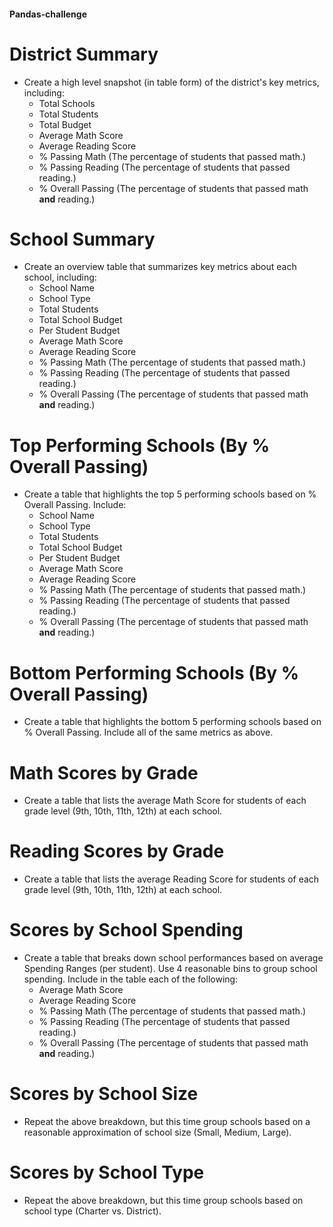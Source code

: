 #### Pandas-challenge

# District Summary

* Create a high level snapshot (in table form) of the district's key metrics, including:
  * Total Schools
  * Total Students
  * Total Budget
  * Average Math Score
  * Average Reading Score
  * % Passing Math (The percentage of students that passed math.)
  * % Passing Reading (The percentage of students that passed reading.)
  * % Overall Passing (The percentage of students that passed math **and** reading.)

# School Summary

* Create an overview table that summarizes key metrics about each school, including:
  * School Name
  * School Type
  * Total Students
  * Total School Budget
  * Per Student Budget
  * Average Math Score
  * Average Reading Score
  * % Passing Math (The percentage of students that passed math.)
  * % Passing Reading (The percentage of students that passed reading.)
  * % Overall Passing (The percentage of students that passed math **and** reading.)
  
# Top Performing Schools (By % Overall Passing)

* Create a table that highlights the top 5 performing schools based on % Overall Passing. Include:
  * School Name
  * School Type
  * Total Students
  * Total School Budget
  * Per Student Budget
  * Average Math Score
  * Average Reading Score
  * % Passing Math (The percentage of students that passed math.)
  * % Passing Reading (The percentage of students that passed reading.)
  * % Overall Passing (The percentage of students that passed math **and** reading.)

# Bottom Performing Schools (By % Overall Passing)

* Create a table that highlights the bottom 5 performing schools based on % Overall Passing. Include all of the same metrics as above.

# Math Scores by Grade

* Create a table that lists the average Math Score for students of each grade level (9th, 10th, 11th, 12th) at each school.

# Reading Scores by Grade

* Create a table that lists the average Reading Score for students of each grade level (9th, 10th, 11th, 12th) at each school.

# Scores by School Spending

* Create a table that breaks down school performances based on average Spending Ranges (per student). Use 4 reasonable bins to group school spending. Include in the table each of the following:
  * Average Math Score
  * Average Reading Score
  * % Passing Math (The percentage of students that passed math.)
  * % Passing Reading (The percentage of students that passed reading.)
  * % Overall Passing (The percentage of students that passed math **and** reading.)

# Scores by School Size

* Repeat the above breakdown, but this time group schools based on a reasonable approximation of school size (Small, Medium, Large).

# Scores by School Type

* Repeat the above breakdown, but this time group schools based on school type (Charter vs. District).


